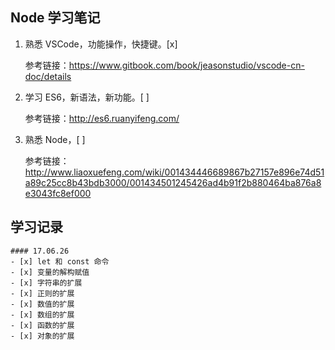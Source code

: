 ## Node 学习笔记
1. 熟悉 VSCode，功能操作，快捷键。[x]

   参考链接：https://www.gitbook.com/book/jeasonstudio/vscode-cn-doc/details

2. 学习 ES6，新语法，新功能。[ ]

   参考链接：http://es6.ruanyifeng.com/

3. 熟悉 Node，[ ]

   参考链接：http://www.liaoxuefeng.com/wiki/001434446689867b27157e896e74d51a89c25cc8b43bdb3000/001434501245426ad4b91f2b880464ba876a8e3043fc8ef000

## 学习记录
	#### 17.06.26
	- [x] let 和 const 命令
	- [x] 变量的解构赋值
	- [x] 字符串的扩展
	- [x] 正则的扩展
	- [x] 数值的扩展
	- [x] 数组的扩展
	- [x] 函数的扩展
	- [x] 对象的扩展